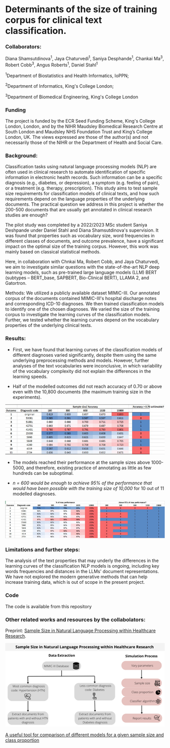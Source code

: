 # Determinants of the size of training corpus for clinical text classification.

### Collaborators: 
Diana Shamsutdinova<sup>1</sup>, Jaya Chaturvedi<sup>1</sup>, Saniya Desphande<sup>1</sup>, Chankai Ma<sup>3</sup>, Robert Cobb<sup>3</sup>, Angus Roberts<sup>1</sup>, Daniel Stahl<sup>1</sup> 

<sup>1</sup>Department of Biostatistics and Health Informatics, IoPPN; 

<sup>2</sup>Department of Informatics, King's College London; 

<sup>3</sup>Department of Biomedical Engineering, King's College London

### Funding 
The project is funded by the ECR Seed Funding Scheme, King's College London, London, and by the NIHR Maudsley Biomedical Research Centre at South London and Maudsley NHS Foundation Trust and King’s College London, UK. The views expressed are those of the author(s) and not necessarily those of the NIHR or the Department of Health and Social Care.

### Background: 

Classification tasks using natural language processing models (NLP) are often used in clinical research to automate identification of specific information in electronic health records. Such information can be a specific diagnosis (e.g., diabetes, or depression), a symptom (e.g. feeling of pain), or a treatment (e.g. therapy, prescription). This study aims to test sample size requirements for classification models of clinical texts, and how such requirements depend on the language properties of the underlying documents. The practical question we address in this project is whether the 200-500 documents that are usually get annotated in clinical research studies are enough? 

The pilot study was completed by a 2022/2023 MSc student Saniya Deshpande under Daniel Stahl and Diana Shamsutdinova's supervision. It was found that properties such as vocabulary size, word frequencies in different classes of documents, and outcome prevalence, have a significant impact on the optimal size of the training corpus. However, this work was mainly based on classical statistical methods. 

Here, in collaboration with  Chnkai Ma, Robert Cobb, and Jaya Chaturvedi,  we aim to investigate similar questions with the state-of-the-art NLP deep learning models, such as pre-trained large language models (LLM) BERT (subtypes – BERT_base, SAPBERT, Bio-Clinical BERT), LLAMA 2, and Gatortron.

Methods: We utilized a publicly available dataset MIMIC-III. Our annotated corpus of the documents contained MIMIC-III's hospital discharge notes and corresponding ICD-10 diagnoses. We then trained classification models to identify one of the chosen diagnoses. We varied the size of the training corpus to investigate the learning curves of the classification models. Further, we tested whether the learning curves depend on the vocabulary properties of the underlying clinical texts. 

### Results: 
* First, we have found that learning curves of the classification models of different diagnoses varied significantly, despite them using the same underlying preprocessing methods and models. However, further analyses of the text vocabularies were inconclusive, in which variability of the vocabulary complexity did not explain the differences in the learning speeds.

* Half of the modelled outcomes did not reach accuracy of 0.70 or above even with the 10,800 documents (the maximum training size in the experiments).

![image](Sample_size_fig1.jpg)

* The models reached their performance at the sample sizes above 1000-5000, and therefore, existing practice of annotating as little as few hundreds can be suboptimal.

* *n = 600 would be enough to achieve 95% of the performance that would have been possible with the training size of 10,000* for 10 out of 11 modelled diagnoses.

![image](Sample_size_fig2.jpg)

### Limitations and further steps: 
The analysis of the text properties that may underly the differences in the learning curves of the classification NLP models is ongoing, including key words frequencies and distances in the LLMs' document  representations.
We have not explored the modern generative methods that can help increase training data, which is out of scope in the present project.
 
### Code 
The code is available from this repository

### Other related works and resources by the collabolators:

Preprint: [Sample Size in Natural Language Processing within Healthcare Research](https://arxiv.org/abs/2309.02237).

![image](Fig4.png)

[A useful tool for comparison of different models for a given sample size and class proportion](https://jayachaturvedi-sample-size-in-healthcare-nlp-dashboard-poic0t.streamlit.app/)


